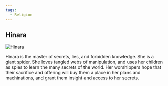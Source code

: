 ```yaml
---
tags:
  - Religion
---
```


## Hinara

![Hinara](hinara.png)

Hinara is the master of secrets, lies, and forbidden knowledge. She is a giant spider. She loves tangled webs of manipulation, and uses her children as spies to learn the many secrets of the world. Her worshippers hope that their sacrifice and offering will buy them a place in her plans and machinations, and grant them insight and access to her secrets.